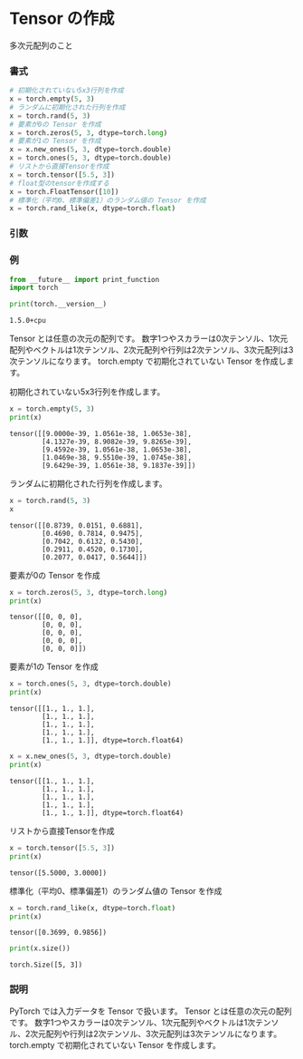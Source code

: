 # Tensor の作成

多次元配列のこと

### 書式

```python
# 初期化されていない5x3行列を作成
x = torch.empty(5, 3)
# ランダムに初期化された行列を作成
x = torch.rand(5, 3)
# 要素が0の Tensor を作成
x = torch.zeros(5, 3, dtype=torch.long)
# 要素が1の Tensor を作成
x = x.new_ones(5, 3, dtype=torch.double)
x = torch.ones(5, 3, dtype=torch.double)
# リストから直接Tensorを作成
x = torch.tensor([5.5, 3])
# float型のtensorを作成する
x = torch.FloatTensor([10])
# 標準化（平均0、標準偏差1）のランダム値の Tensor を作成
x = torch.rand_like(x, dtype=torch.float)
```

### 引数

### 例



```python
from __future__ import print_function
import torch

print(torch.__version__)
```

    1.5.0+cpu
    

Tensor とは任意の次元の配列です。 数字1つやスカラーは0次テンソル、1次元配列やベクトルは1次テンソル、2次元配列や行列は2次テンソル、3次元配列は3次テンソルになります。 torch.empty で初期化されていない Tensor を作成します。

初期化されていない5x3行列を作成します。


```python
x = torch.empty(5, 3)
print(x)
```

    tensor([[9.0000e-39, 1.0561e-38, 1.0653e-38],
            [4.1327e-39, 8.9082e-39, 9.8265e-39],
            [9.4592e-39, 1.0561e-38, 1.0653e-38],
            [1.0469e-38, 9.5510e-39, 1.0745e-38],
            [9.6429e-39, 1.0561e-38, 9.1837e-39]])
    

ランダムに初期化された行列を作成します。


```python
x = torch.rand(5, 3)
x
```




    tensor([[0.8739, 0.0151, 0.6881],
            [0.4690, 0.7814, 0.9475],
            [0.7042, 0.6132, 0.5430],
            [0.2911, 0.4520, 0.1730],
            [0.2077, 0.0417, 0.5644]])



要素が0の Tensor を作成


```python
x = torch.zeros(5, 3, dtype=torch.long)
print(x)
```

    tensor([[0, 0, 0],
            [0, 0, 0],
            [0, 0, 0],
            [0, 0, 0],
            [0, 0, 0]])
    

要素が1の Tensor を作成


```python
x = torch.ones(5, 3, dtype=torch.double)
print(x)
```

    tensor([[1., 1., 1.],
            [1., 1., 1.],
            [1., 1., 1.],
            [1., 1., 1.],
            [1., 1., 1.]], dtype=torch.float64)
    


```python
x = x.new_ones(5, 3, dtype=torch.double)
print(x)
```

    tensor([[1., 1., 1.],
            [1., 1., 1.],
            [1., 1., 1.],
            [1., 1., 1.],
            [1., 1., 1.]], dtype=torch.float64)
    

リストから直接Tensorを作成


```python
x = torch.tensor([5.5, 3])
print(x)
```

    tensor([5.5000, 3.0000])
    

標準化（平均0、標準偏差1）のランダム値の Tensor を作成


```python
x = torch.rand_like(x, dtype=torch.float)
print(x)
```

    tensor([0.3699, 0.9856])
    
```python
print(x.size())
```
    torch.Size([5, 3])

### 説明

PyTorch では入力データを Tensor で扱います。
Tensor とは任意の次元の配列です。
数字1つやスカラーは0次テンソル、1次元配列やベクトルは1次テンソル、2次元配列や行列は2次テンソル、3次元配列は3次テンソルになります。
torch.empty で初期化されていない Tensor を作成します。